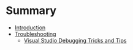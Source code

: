 # Summary

* [Introduction](README.md)
* [Troubleshooting](chapter1.md)
  * [Visual Studio Debugging Tricks and Tips](chapter1/visual-studio-debugging-tricks-and-tips.md)

